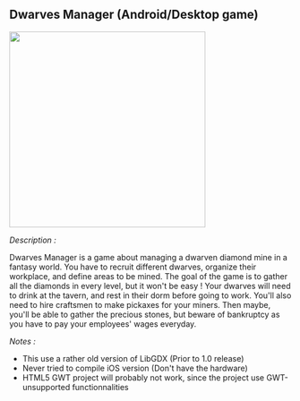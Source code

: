 Dwarves Manager (Android/Desktop game)
--------------------------------------

<a href="url"><img src="http://imagizer.imageshack.us/a/img198/1917/pmrx.png" align="center" height="350"></a>

*Description :*

Dwarves Manager is a game about managing a dwarven diamond mine in a fantasy world. 
You have to recruit different dwarves, organize their workplace, and define areas to be mined.
The goal of the game is to gather all the diamonds in every level, but it won't be easy ! Your dwarves will need to drink at the tavern, and rest in their dorm before going to work. You'll also need to hire craftsmen to make pickaxes for your miners. Then maybe, you'll be able to gather the precious stones, but beware of bankruptcy as you have to pay your employees' wages everyday.

*Notes :* 

- This use a rather old version of LibGDX (Prior to 1.0 release)
- Never tried to compile iOS version (Don't have the hardware)
- HTML5 GWT project will probably not work, since the project use GWT-unsupported functionnalities


